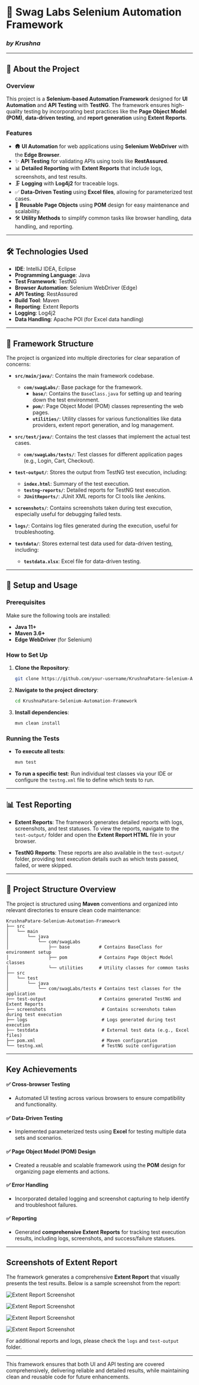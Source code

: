 # 🚀 Swag Labs Selenium Automation Framework

### *by Krushna*

---

## 📘 About the Project

### Overview
This project is a **Selenium-based Automation Framework** designed for **UI Automation** and **API Testing** with **TestNG**. The framework ensures high-quality testing by incorporating best practices like the **Page Object Model (POM)**, **data-driven testing**, and **report generation** using **Extent Reports**.

### Features
- 🛖 **UI Automation** for web applications using **Selenium WebDriver** with the **Edge Browser**.
- ✨ **API Testing** for validating APIs using tools like **RestAssured**.
- 📊 **Detailed Reporting** with **Extent Reports** that include logs, screenshots, and test results.
- 🗜️ **Logging** with **Log4j2** for traceable logs.
- ✅ **Data-Driven Testing** using **Excel files**, allowing for parameterized test cases.
- 🔁 **Reusable Page Objects** using **POM** design for easy maintenance and scalability.
- 🛠️ **Utility Methods** to simplify common tasks like browser handling, data handling, and reporting.

---

## 🛠️ Technologies Used
- **IDE**: IntelliJ IDEA, Eclipse
- **Programming Language**: Java
- **Test Framework**: TestNG
- **Browser Automation**: Selenium WebDriver (Edge)
- **API Testing**: RestAssured
- **Build Tool**: Maven
- **Reporting**: Extent Reports
- **Logging**: Log4j2
- **Data Handling**: Apache POI (for Excel data handling)

---

## 📂 Framework Structure

The project is organized into multiple directories for clear separation of concerns:

- **`src/main/java/`**: Contains the main framework codebase.
  - **`com/swagLabs/`**: Base package for the framework.
    - **`base/`**: Contains the `BaseClass.java` for setting up and tearing down the test environment.
    - **`pom/`**: Page Object Model (POM) classes representing the web pages.
    - **`utilities/`**: Utility classes for various functionalities like data providers, extent report generation, and log management.

- **`src/test/java/`**: Contains the test classes that implement the actual test cases.
  - **`com/swagLabs/tests/`**: Test classes for different application pages (e.g., Login, Cart, Checkout).
  
- **`test-output/`**: Stores the output from TestNG test execution, including:
  - **`index.html`**: Summary of the test execution.
  - **`testng-reports/`**: Detailed reports for TestNG test execution.
  - **`JUnitReports/`**: JUnit XML reports for CI tools like Jenkins.

- **`screenshots/`**: Contains screenshots taken during test execution, especially useful for debugging failed tests.

- **`logs/`**: Contains log files generated during the execution, useful for troubleshooting.

- **`testdata/`**: Stores external test data used for data-driven testing, including:
  - **`testdata.xlsx`**: Excel file for data-driven testing.
  
---

## 🚀 Setup and Usage

### Prerequisites
Make sure the following tools are installed:
- **Java 11+**
- **Maven 3.6+**
- **Edge WebDriver** (for Selenium)

### How to Set Up
1. **Clone the Repository**:
   ```bash
   git clone https://github.com/your-username/KrushnaPatare-Selenium-Automation-Framework.git
   ```

2. **Navigate to the project directory**:
   ```bash
   cd KrushnaPatare-Selenium-Automation-Framework
   ```

3. **Install dependencies**:
   ```bash
   mvn clean install
   ```

### Running the Tests

- **To execute all tests**:
   ```bash
   mvn test
   ```

- **To run a specific test**:
   Run individual test classes via your IDE or configure the `testng.xml` file to define which tests to run.

---

## 📊 Test Reporting

- **Extent Reports**: The framework generates detailed reports with logs, screenshots, and test statuses. To view the reports, navigate to the `test-output/` folder and open the **Extent Report HTML** file in your browser.

- **TestNG Reports**: These reports are also available in the `test-output/` folder, providing test execution details such as which tests passed, failed, or were skipped.

---

## 📁 Project Structure Overview

The project is structured using **Maven** conventions and organized into relevant directories to ensure clean code maintenance:

    KrushnaPatare-Selenium-Automation-Framework
    ├── src
    │   └── main
    │       └── java
    │           └── com/swagLabs
    │               ├── base           # Contains BaseClass for environment setup
    │               ├── pom            # Contains Page Object Model classes
    │               └── utilities      # Utility classes for common tasks
    ├── src
    │   └── test
    │       └── java
    │           └── com/swagLabs/tests # Contains test classes for the application
    ├── test-output                    # Contains generated TestNG and Extent Reports
    ├── screenshots                     # Contains screenshots taken during test execution
    ├── logs                            # Logs generated during test execution
    ├── testdata                        # External test data (e.g., Excel files)
    ├── pom.xml                         # Maven configuration
    └── testng.xml                      # TestNG suite configuration

---

## **Key Achievements**

#### ✅ **Cross-browser Testing**
- Automated UI testing across various browsers to ensure compatibility and functionality.

#### ✅ **Data-Driven Testing**
- Implemented parameterized tests using **Excel** for testing multiple data sets and scenarios.

#### ✅ **Page Object Model (POM) Design**
- Created a reusable and scalable framework using the **POM** design for organizing page elements and actions.

#### ✅ **Error Handling**
- Incorporated detailed logging and screenshot capturing to help identify and troubleshoot failures.

#### ✅ **Reporting**
- Generated **comprehensive Extent Reports** for tracking test execution results, including logs, screenshots, and success/failure statuses.

---

## **Screenshots of Extent Report**

The framework generates a comprehensive **Extent Report** that visually presents the test results. Below is a sample screenshot from the report:

![Extent Report Screenshot](https://github.com/KrushnaPatare/Selenium-Automation-Framework/blob/main/Screenshots/ExtentReportImg01.png)

![Extent Report Screenshot](https://github.com/KrushnaPatare/Selenium-Automation-Framework/blob/main/Screenshots/ExtentReportImg02.png)

![Extent Report Screenshot](https://github.com/KrushnaPatare/Selenium-Automation-Framework/blob/main/Screenshots/ExtentReportImg03.png)

![Extent Report Screenshot](https://github.com/KrushnaPatare/Selenium-Automation-Framework/blob/main/Screenshots/ExtentReportImg04.png)

For additional reports and logs, please check the `logs` and `test-output` folder.

---

This framework ensures that both UI and API testing are covered comprehensively, delivering reliable and detailed results, while maintaining clean and reusable code for future enhancements.
